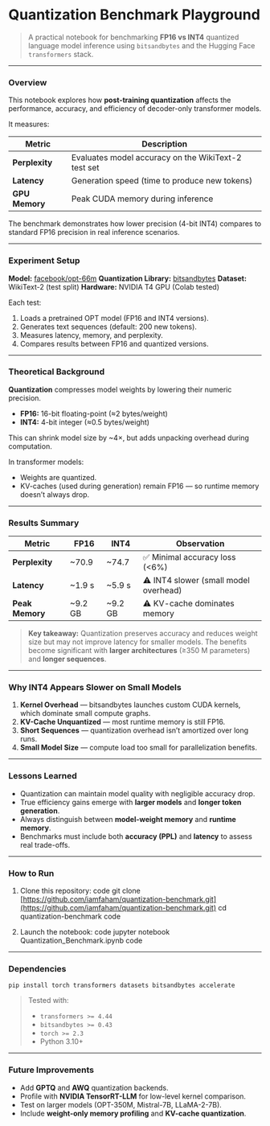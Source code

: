 # Quantization Benchmark Playground

> A practical notebook for benchmarking **FP16 vs INT4** quantized language model inference using `bitsandbytes` and the Hugging Face `transformers` stack.

---

### Overview

This notebook explores how **post-training quantization** affects the performance, accuracy, and efficiency of decoder-only transformer models.

It measures:

| Metric         | Description                                          |
| -------------- | ---------------------------------------------------- |
| **Perplexity** | Evaluates model accuracy on the WikiText-2 test set  |
| **Latency**    | Generation speed (time to produce new tokens)        |
| **GPU Memory** | Peak CUDA memory during inference                    |

The benchmark demonstrates how lower precision (4-bit INT4) compares to standard FP16 precision in real inference scenarios.

---

### Experiment Setup

**Model:** [facebook/opt-66m](https://huggingface.co/facebook/opt-66m)
**Quantization Library:** [bitsandbytes](https://github.com/TimDettmers/bitsandbytes)
**Dataset:** WikiText-2 (test split)
**Hardware:** NVIDIA T4 GPU (Colab tested)

Each test:

1. Loads a pretrained OPT model (FP16 and INT4 versions).
2. Generates text sequences (default: 200 new tokens).
3. Measures latency, memory, and perplexity.
4. Compares results between FP16 and quantized versions.

---

### Theoretical Background

**Quantization** compresses model weights by lowering their numeric precision.

* **FP16:** 16-bit floating-point (≈2 bytes/weight)
* **INT4:** 4-bit integer (≈0.5 bytes/weight)

This can shrink model size by ~4×, but adds unpacking overhead during computation.

In transformer models:

* Weights are quantized.
* KV-caches (used during generation) remain FP16 — so runtime memory doesn’t always drop.

---

### Results Summary

| Metric          | FP16    | INT4    | Observation                           |
| --------------- | ------- | ------- | ------------------------------------- |
| **Perplexity**  | ~70.9   | ~74.7   | ✅ Minimal accuracy loss (<6%)         |
| **Latency**     | ~1.9 s  | ~5.9 s  | ⚠️ INT4 slower (small model overhead) |
| **Peak Memory** | ~9.2 GB | ~9.2 GB | ⚠️ KV-cache dominates memory          |

> **Key takeaway:**
> Quantization preserves accuracy and reduces weight size but may not improve latency for smaller models.
> The benefits become significant with **larger architectures** (≥350 M parameters) and **longer sequences**.

---

### Why INT4 Appears Slower on Small Models

1. **Kernel Overhead** — bitsandbytes launches custom CUDA kernels, which dominate small compute graphs.
2. **KV-Cache Unquantized** — most runtime memory is still FP16.
3. **Short Sequences** — quantization overhead isn’t amortized over long runs.
4. **Small Model Size** — compute load too small for parallelization benefits.

---

### Lessons Learned

* Quantization can maintain model quality with negligible accuracy drop.
* True efficiency gains emerge with **larger models** and **longer token generation**.
* Always distinguish between **model-weight memory** and **runtime memory**.
* Benchmarks must include both **accuracy (PPL)** and **latency** to assess real trade-offs.

---

### How to Run

1. Clone this repository:
   code
   git clone [https://github.com/iamfaham/quantization-benchmark.git](https://github.com/iamfaham/quantization-benchmark.git)
   cd quantization-benchmark
   code

2. Launch the notebook:
   code
   jupyter notebook Quantization_Benchmark.ipynb
   code
---

### Dependencies

```
pip install torch transformers datasets bitsandbytes accelerate
```

> Tested with:
>
> * `transformers >= 4.44`
> * `bitsandbytes >= 0.43`
> * `torch >= 2.3`
> * Python 3.10+

---

### Future Improvements

* Add **GPTQ** and **AWQ** quantization backends.
* Profile with **NVIDIA TensorRT-LLM** for low-level kernel comparison.
* Test on larger models (OPT-350M, Mistral-7B, LLaMA-2-7B).
* Include **weight-only memory profiling** and **KV-cache quantization**.
